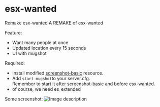 # esx-wanted
Remake esx-wanted
A REMAKE of esx-wanted 

Feature: 
  - Want many people at once
  - Updated location every 15 seconds
  - UI with mugshot
  
Required:
  - Install modified <a href="https://github.com/jonassvensson4/screenshot-basic">screenshot-basic</a> resource.
  - Add `start mugshot`to your server.cfg. <br>Remember to start it after screenshot-basic and before esx-wanted.
  - of course, we need es_extended
  
Some screenshot:
  ![Image description](https://cdn.discordapp.com/attachments/696051237468110878/696325929588228106/unknown.png)
